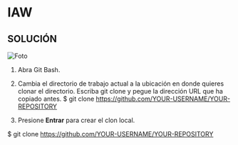 # IAW

## SOLUCIÓN ##
![Foto](https://www.howtogeek.com/wp-content/uploads/2019/12/Copy-repo-URL-to-clipboard.png.pagespeed.ce.OoaKTWf-H_.png)

1. Abra Git Bash.

2. Cambia el directorio de trabajo actual a la ubicación en donde quieres clonar el directorio. 
Escriba git clone y pegue la dirección URL que ha copiado antes.
$ git clone https://github.com/YOUR-USERNAME/YOUR-REPOSITORY

3. Presione **Entrar** para crear el clon local.

$ git clone https://github.com/YOUR-USERNAME/YOUR-REPOSITORY
